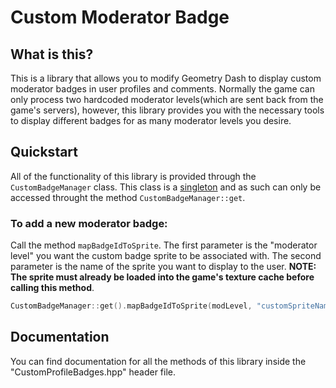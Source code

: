 # Custom Moderator Badge


## What is this?

This is a library that allows you to modify Geometry Dash to display custom moderator badges in user profiles and comments. Normally the game can only process two hardcoded moderator levels(which are sent back from the game's servers), however, this library provides you with the necessary tools to display different badges for as many moderator levels you desire.


## Quickstart

All of the functionality of this library is provided through the `CustomBadgeManager` class. This class is a [singleton](https://en.wikipedia.org/wiki/Singleton_pattern) and as such can only be accessed throught the method `CustomBadgeManager::get`.

### To add a new moderator badge:
Call the method `mapBadgeIdToSprite`. The first parameter is the "moderator level" you want the custom badge sprite to be associated with. The second parameter is the name of the sprite you want to display to the user. **NOTE: The sprite must already be loaded into the game's texture cache before calling this method**.
```cpp
CustomBadgeManager::get().mapBadgeIdToSprite(modLevel, "customSpriteName");
```

## Documentation

You can find documentation for all the methods of this library inside the "CustomProfileBadges.hpp" header file.
